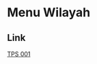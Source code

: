 # Menu Wilayah

## Link

[TPS 001](https://github.com/gigit-pemilu/pemilu-2024-64-kalimantan-timur/tree/main/pilpres/hitung-suara/sub/64-kalimantan-timur/sub/07-kutai-barat/sub/18-mook-manaar-bulatn/sub/2012-rembayan/sub/001-tps)

